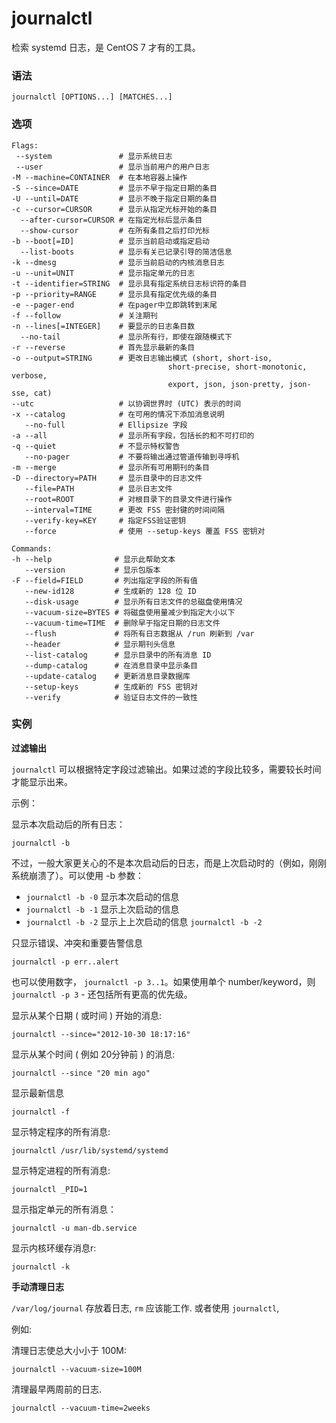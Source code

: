 journalctl
===

检索 systemd 日志，是 CentOS 7 才有的工具。

### 语法

```shell
journalctl [OPTIONS...] [MATCHES...]
```

### 选项

```shell
Flags:
 --system               # 显示系统日志
 --user                 # 显示当前用户的用户日志
-M --machine=CONTAINER  # 在本地容器上操作
-S --since=DATE         # 显示不早于指定日期的条目
-U --until=DATE         # 显示不晚于指定日期的条目
-c --cursor=CURSOR      # 显示从指定光标开始的条目
  --after-cursor=CURSOR # 在指定光标后显示条目
  --show-cursor         # 在所有条目之后打印光标
-b --boot[=ID]          # 显示当前启动或指定启动
  --list-boots          # 显示有关已记录引导的简洁信息
-k --dmesg              # 显示当前启动的内核消息日志
-u --unit=UNIT          # 显示指定单元的日志
-t --identifier=STRING  # 显示具有指定系统日志标识符的条目
-p --priority=RANGE     # 显示具有指定优先级的条目
-e --pager-end          # 在pager中立即跳转到末尾
-f --follow             # 关注期刊
-n --lines[=INTEGER]    # 要显示的日志条目数
  --no-tail             # 显示所有行，即使在跟随模式下
-r --reverse            # 首先显示最新的条目
-o --output=STRING      # 更改日志输出模式 (short, short-iso,
                                   short-precise, short-monotonic, verbose,
                                   export, json, json-pretty, json-sse, cat)
--utc                   # 以协调世界时 (UTC) 表示的时间
-x --catalog            # 在可用的情况下添加消息说明
   --no-full            # Ellipsize 字段
-a --all                # 显示所有字段，包括长的和不可打印的
-q --quiet              # 不显示特权警告
   --no-pager           # 不要将输出通过管道传输到寻呼机
-m --merge              # 显示所有可用期刊的条目
-D --directory=PATH     # 显示目录中的日志文件
   --file=PATH          # 显示日志文件
   --root=ROOT          # 对根目录下的目录文件进行操作
   --interval=TIME      # 更改 FSS 密封键的时间间隔
   --verify-key=KEY     # 指定FSS验证密钥
   --force              # 使用 --setup-keys 覆盖 FSS 密钥对 

Commands:
-h --help              # 显示此帮助文本
   --version           # 显示包版本
-F --field=FIELD       # 列出指定字段的所有值
   --new-id128         # 生成新的 128 位 ID
   --disk-usage        # 显示所有日志文件的总磁盘使用情况
   --vacuum-size=BYTES # 将磁盘使用量减少到指定大小以下
   --vacuum-time=TIME  # 删除早于指定日期的日志文件
   --flush             # 将所有日志数据从 /run 刷新到 /var
   --header            # 显示期刊头信息
   --list-catalog      # 显示目录中的所有消息 ID
   --dump-catalog      # 在消息目录中显示条目
   --update-catalog    # 更新消息目录数据库
   --setup-keys        # 生成新的 FSS 密钥对
   --verify            # 验证日志文件的一致性
```

### 实例

**过滤输出**

`journalctl` 可以根据特定字段过滤输出。如果过滤的字段比较多，需要较长时间才能显示出来。

示例：

显示本次启动后的所有日志：

```shell
journalctl -b
```

不过，一般大家更关心的不是本次启动后的日志，而是上次启动时的（例如，刚刚系统崩溃了）。可以使用 -b 参数：

- `journalctl -b -0` 显示本次启动的信息
- `journalctl -b -1` 显示上次启动的信息
- `journalctl -b -2` 显示上上次启动的信息 `journalctl -b -2`

只显示错误、冲突和重要告警信息

```shell
journalctl -p err..alert
```

也可以使用数字， `journalctl -p 3..1`。如果使用单个 number/keyword，则 `journalctl -p 3` - 还包括所有更高的优先级。

显示从某个日期 ( 或时间 ) 开始的消息:

```shell
journalctl --since="2012-10-30 18:17:16"
```

显示从某个时间 ( 例如 20分钟前 ) 的消息:

```shell
journalctl --since "20 min ago"
```

显示最新信息

```shell
journalctl -f
```

显示特定程序的所有消息:

```shell
journalctl /usr/lib/systemd/systemd
```

显示特定进程的所有消息:

```shell
journalctl _PID=1
```

显示指定单元的所有消息：

```shell
journalctl -u man-db.service
```

显示内核环缓存消息r:

```shell
journalctl -k
```

**手动清理日志**

`/var/log/journal` 存放着日志, `rm` 应该能工作. 或者使用 `journalctl`,

例如:

清理日志使总大小小于 100M:

```shell
journalctl --vacuum-size=100M
```

清理最早两周前的日志.

```shell
journalctl --vacuum-time=2weeks
```
